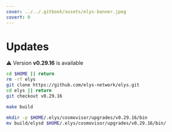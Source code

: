 ```yaml
---
cover: ../../.gitbook/assets/elys-banner.jpeg
coverY: 0
---
```


# Updates

⚠️ Version **v0.29.16** is available

```bash
cd $HOME || return
rm -rf elys
git clone https://github.com/elys-network/elys.git
cd elys || return
git checkout v0.29.16

make build

mkdir -p $HOME/.elys/cosmovisor/upgrades/v0.29.16/bin
mv build/elysd $HOME/.elys/cosmovisor/upgrades/v0.29.16/bin/
```
